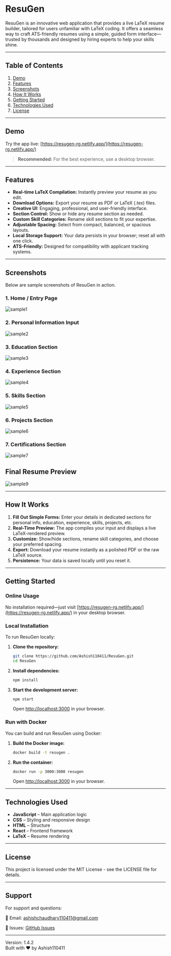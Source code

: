 # ResuGen

ResuGen is an innovative web application that provides a live LaTeX resume builder, tailored for users unfamiliar with LaTeX coding. It offers a seamless way to craft ATS-friendly resumes using a simple, guided form interface—trusted by thousands and designed by hiring experts to help your skills shine.

---

## Table of Contents

1. [Demo](#demo)
2. [Features](#features)
3. [Screenshots](#screenshots)
4. [How It Works](#how-it-works)
5. [Getting Started](#getting-started)
6. [Technologies Used](#technologies-used)
7. [License](#license)

---

## Demo

Try the app live: [https://resugen-rg.netlify.app/](https://resugen-rg.netlify.app/)

> **Recommended:** For the best experience, use a desktop browser.

---

## Features

- **Real-time LaTeX Compilation:** Instantly preview your resume as you edit.
- **Download Options:** Export your resume as PDF or LaTeX (.tex) files.
- **Creative UI:** Engaging, professional, and user-friendly interface.
- **Section Control:** Show or hide any resume section as needed.
- **Custom Skill Categories:** Rename skill sections to fit your expertise.
- **Adjustable Spacing:** Select from compact, balanced, or spacious layouts.
- **Local Storage Support:** Your data persists in your browser; reset all with one click.
- **ATS-Friendly:** Designed for compatibility with applicant tracking systems.

---

## Screenshots

Below are sample screenshots of ResuGen in action.

### 1. Home / Entry Page
![sample1](assets/sample1.png)

### 2. Personal Information Input
![sample2](assets/sample2.png)

### 3. Education Section
![sample3](assets/sample3.png)

### 4. Experience Section
![sample4](assets/sample4.png)

### 5. Skills Section
![sample5](assets/sample5.png)

### 6. Projects Section
![sample6](assets/sample6.png)

### 7. Certifications Section
![sample7](assets/sample7.png)

## Final Resume Preview
![sample9](assets/resume.jpg)

---

## How It Works

1. **Fill Out Simple Forms:** Enter your details in dedicated sections for personal info, education, experience, skills, projects, etc.
2. **Real-Time Preview:** The app compiles your input and displays a live LaTeX-rendered preview.
3. **Customize:** Show/hide sections, rename skill categories, and choose your preferred spacing.
4. **Export:** Download your resume instantly as a polished PDF or the raw LaTeX source.
5. **Persistence:** Your data is saved locally until you reset it.

---

## Getting Started

### Online Usage

No installation required—just visit [https://resugen-rg.netlify.app/](https://resugen-rg.netlify.app/) in your desktop browser.

### Local Installation

To run ResuGen locally:

1. **Clone the repository:**
   ```bash
   git clone https://github.com/Ashish110411/ResuGen.git
   cd ResuGen
   ```
2. **Install dependencies:**
   ```bash
   npm install
   ```
3. **Start the development server:**
   ```bash
   npm start
   ```
   Open [http://localhost:3000](http://localhost:3000) in your browser.

### Run with Docker

You can build and run ResuGen using Docker:

1. **Build the Docker image:**
   ```bash
   docker build -t resugen .
   ```
2. **Run the container:**
   ```bash
   docker run -p 3000:3000 resugen
   ```
   Open [http://localhost:3000](http://localhost:3000) in your browser.

---

## Technologies Used

- **JavaScript** – Main application logic
- **CSS** – Styling and responsive design
- **HTML** – Structure
- **React** – Frontend framework
- **LaTeX** – Resume rendering

---

## License

This project is licensed under the MIT License - see the LICENSE file for details.

---

## Support

For support and questions:

📧 Email: ashishchaudhary110411@gmail.com

🐛 Issues: [GitHub Issues](https://github.com/Ashish110411/ResuGen/issues)

---

Version: 1.4.2  
Built with ❤️ by Ashish110411